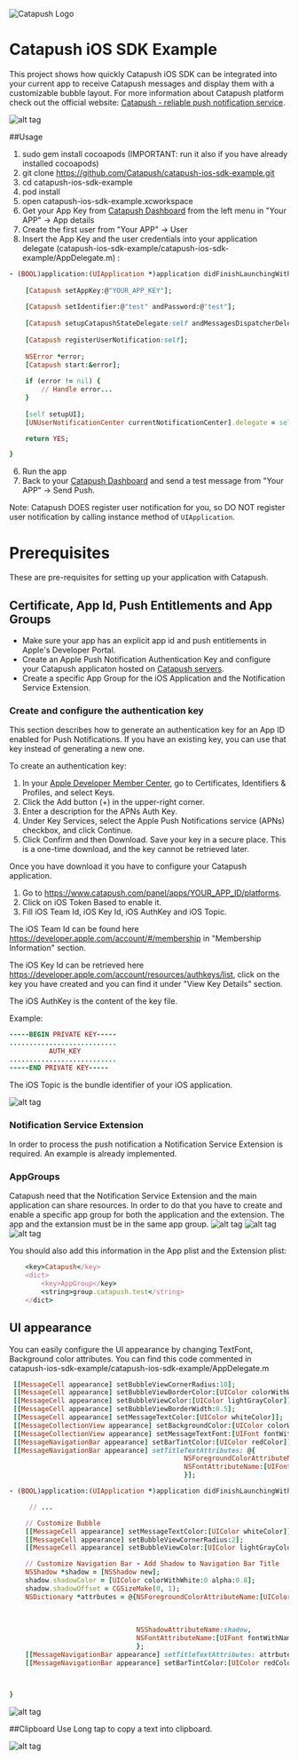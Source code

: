 ![Catapush Logo](https://github.com/Catapush/catapush-ios-sdk-example/blob/master/catapush_logo.png)

# Catapush iOS SDK Example

This project shows how quickly Catapush iOS SDK can be integrated into your current app to receive Catapush messages and display them with a customizable bubble layout. For more information about Catapush platform check out the official website: [Catapush - reliable push notification service](http://www.catapush.com).

![alt tag](https://github.com/Catapush/catapush-ios-sdk-example/blob/master/catapush_screen_shot.jpg)


##Usage

1. sudo gem install cocoapods (IMPORTANT: run it also if you have already installed cocoapods)
2. git clone https://github.com/Catapush/catapush-ios-sdk-example.git
3. cd catapush-ios-sdk-example
4. pod install
5. open catapush-ios-sdk-example.xcworkspace
6. Get your App Key from [Catapush Dashboard](http://www.catapush.com) from the left menu in "Your APP" -> App details 
7. Create the first user from "Your APP" -> User
8. Insert the App Key and the user credentials into your application delegate (catapush-ios-sdk-example/catapush-ios-sdk-example/AppDelegate.m) :
```ruby
- (BOOL)application:(UIApplication *)application didFinishLaunchingWithOptions:(NSDictionary *)launchOptions {
    
    [Catapush setAppKey:@"YOUR_APP_KEY"];
    
    [Catapush setIdentifier:@"test" andPassword:@"test"];
    
    [Catapush setupCatapushStateDelegate:self andMessagesDispatcherDelegate:self];
    
    [Catapush registerUserNotification:self];
    
    NSError *error;
    [Catapush start:&error];
    
    if (error != nil) {
        // Handle error...
    }
    
    [self setupUI];
    [UNUserNotificationCenter currentNotificationCenter].delegate = self;

    return YES;

}

```
6. Run the app
7. Back to your [Catapush Dashboard](http://www.catapush.com) and send a test message from "Your APP" -> Send Push.


Note: Catapush DOES register user notification for you, so DO NOT register user notification by calling instance method of ```UIApplication```.


# Prerequisites
These are pre-requisites for setting up your application with Catapush.
## Certificate, App Id, Push Entitlements and App Groups
* Make sure your app has an explicit app id and push entitlements in Apple's Developer Portal.
* Create an Apple Push Notification Authentication Key and configure your Catapush applicaton hosted on [Catapush servers](http://www.catapush.com).
* Create a specific App Group for the iOS Application and the Notification Service Extension.

### Create and configure the authentication key
This section describes how to generate an authentication key for an App ID enabled for Push Notifications. If you have an existing key, you can use that key instead of generating a new one.

To create an authentication key:
1) In your [Apple Developer Member Center](https://developer.apple.com/account), go to Certificates, Identifiers & Profiles, and select Keys.
2) Click the Add button (+) in the upper-right corner.
3) Enter a description for the APNs Auth Key.
4) Under Key Services, select the Apple Push Notifications service (APNs) checkbox, and click Continue.
5) Click Confirm and then Download. Save your key in a secure place. This is a one-time download, and the key cannot be retrieved later.

Once you have download it you have to configure your Catapush application.
1) Go to https://www.catapush.com/panel/apps/YOUR_APP_ID/platforms.
2) Click on iOS Token Based to enable it.
3) Fill iOS Team Id, iOS Key Id, iOS AuthKey and iOS Topic.

The iOS Team Id can be found here https://developer.apple.com/account/#/membership in "Membership Information" section.

The iOS Key Id can be retrieved here https://developer.apple.com/account/resources/authkeys/list, click on the key you have created and you can find it under "View Key Details" section.

The iOS AuthKey is the content of the key file.

Example:
```ruby
-----BEGIN PRIVATE KEY-----
...........................
          AUTH_KEY
...........................
-----END PRIVATE KEY-----
```

The iOS Topic is the bundle identifier of your iOS application.

![alt tag](https://github.com/Catapush/catapush-ios-sdk-pod/blob/master/images/catapush_ios_token_based.png)


### Notification Service Extension
In order to process the push notification a Notification Service Extension is required.
An example is already implemented.

### AppGroups
Catapush need that the Notification Service Extension and the main application can share resources.
In order to do that you have to create and enable a specific app group for both the application and the extension.
The app and the extansion must be in the same app group.
![alt tag](https://github.com/Catapush/catapush-ios-sdk-pod/blob/master/images/appgroup_1.png)
![alt tag](https://github.com/Catapush/catapush-ios-sdk-pod/blob/master/images/appgroup_2.png)
![alt tag](https://github.com/Catapush/catapush-ios-sdk-pod/blob/master/images/catapush_ios_token_based.png)

You should also add this information in the App plist and the Extension plist:
```ruby
    <key>Catapush</key>
    <dict>
        <key>AppGroup</key>
        <string>group.catapush.test</string>
    </dict>
```
## UI appearance
You can easily configure the UI appearance by changing TextFont, Background color attributes. You can find this code commented in catapush-ios-sdk-example/catapush-ios-sdk-example/AppDelegate.m

```ruby
 [[MessageCell appearance] setBubbleViewCornerRadius:10];  
 [[MessageCell appearance] setBubbleViewBorderColor:[UIColor colorWithWhite:0 alpha:0.2]];
 [[MessageCell appearance] setBubbleViewColor:[UIColor lightGrayColor]];
 [[MessageCell appearance] setBubbleViewBorderWidth:0.5];
 [[MessageCell appearance] setMessageTextColor:[UIColor whiteColor]];
 [[MessageCollectionView appearance] setBackgroundColor:[UIColor colorWithRed:249.0/255.0 green:250.0/255.0 blue:252.0/255.0 alpha:0]];
 [[MessageCollectionView appearance] setMessageTextFont:[UIFont fontWithName:@"HelveticaNeue" size:18]];
 [[MessageNavigationBar appearance] setBarTintColor:[UIColor redColor]];
 [[MessageNavigationBar appearance] setTitleTextAttributes: @{
                                            NSForegroundColorAttributeName:[UIColor greenColor],
                                            NSFontAttributeName:[UIFont fontWithName:@"HelveticaNeue-CondensedBlack" size:21.0]
                                            }];

```

```ruby
- (BOOL)application:(UIApplication *)application didFinishLaunchingWithOptions:(NSDictionary *)launchOptions {

     // ...

    // Customize Bubble
    [[MessageCell appearance] setMessageTextColor:[UIColor whiteColor]];
    [[MessageCell appearance] setBubbleViewCornerRadius:2];
    [[MessageCell appearance] setBubbleViewColor:[UIColor lightGrayColor]];

    // Customize Navigation Bar - Add Shadow to Navigation Bar Title
    NSShadow *shadow = [NSShadow new];
    shadow.shadowColor = [UIColor colorWithWhite:0 alpha:0.8];
    shadow.shadowOffset = CGSizeMake(0, 1);
  	NSDictionary *attrbutes = @{NSForegroundColorAttributeName:[UIColor colorWithRed:245.0/255.0
                                                                               green:245.0/255.0
                                                                                blue:255.0/255.0
                                                                               alpha:1],
                                NSShadowAttributeName:shadow,
                                NSFontAttributeName:[UIFont fontWithName:@"HelveticaNeue-CondensedBlack" size:21.0]
                                };
    [[MessageNavigationBar appearance] setTitleTextAttributes: attrbutes];
    [[MessageNavigationBar appearance] setBarTintColor:[UIColor redColor]];



}
```
![alt tag](https://github.com/Catapush/catapush-ios-sdk-example/blob/master/catapush_screen_shot_custom_red.jpg)


##Clipboard
Use Long tap to copy a text into clipboard.

![alt tag](https://github.com/Catapush/catapush-ios-sdk-example/blob/master/catapush_screen_shot_clipboard.jpg)
